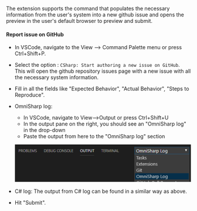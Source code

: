 The extension supports the command that populates the necessary information from the user's system into a new github issue and opens the preview in the user's default browser to preview and submit.

#### Report issue on GitHub
* In VSCode, navigate to the View --> Command Palette menu or press Ctrl+Shift+P.
* Select the option : `CSharp: Start authoring a new issue on GitHub`. This will open the github repository issues page with a new issue with all the necessary system information. 
* Fill in all the fields like "Expected Behavior", "Actual Behavior", "Steps to Reproduce".
* OmniSharp log: 
    * In VSCode, navigate to View-->Output or press Ctrl+Shift+U
    * In the output pane on the right, you should see an "OmniSharp log" in the drop-down
    * Paste the output from here to the "OmniSharp log" section

    ![OmniSharp log](images/omnisharp_log.png)

* C# log: The output from C# log can be found in a similar way as above.
* Hit "Submit".
